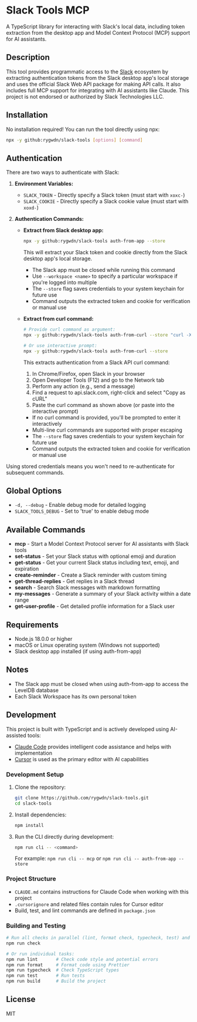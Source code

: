 # Slack Tools MCP

A TypeScript library for interacting with Slack's local data, including token extraction from the desktop app and Model Context Protocol (MCP) support for AI assistants.

## Description

This tool provides programmatic access to the [Slack](https://slack.com/) ecosystem by extracting authentication tokens from the Slack desktop app's local storage and uses the official Slack Web API package for making API calls. It also includes full MCP support for integrating with AI assistants like Claude. This project is not endorsed or authorized by Slack Technologies LLC.

## Installation

No installation required! You can run the tool directly using npx:

```bash
npx -y github:rygwdn/slack-tools [options] [command]
```

## Authentication

There are two ways to authenticate with Slack:

1. **Environment Variables:**
   - `SLACK_TOKEN` - Directly specify a Slack token (must start with `xoxc-`)
   - `SLACK_COOKIE` - Directly specify a Slack cookie value (must start with `xoxd-`)

2. **Authentication Commands:**

   - **Extract from Slack desktop app:**
     ```bash
     npx -y github:rygwdn/slack-tools auth-from-app --store
     ```
     This will extract your Slack token and cookie directly from the Slack desktop app's local storage. 
     - The Slack app must be closed while running this command
     - Use `--workspace <name>` to specify a particular workspace if you're logged into multiple
     - The `--store` flag saves credentials to your system keychain for future use
     - Command outputs the extracted token and cookie for verification or manual use

   - **Extract from curl command:**
     ```bash
     # Provide curl command as argument:
     npx -y github:rygwdn/slack-tools auth-from-curl --store "curl -X POST https://slack.com/api/..."
     
     # Or use interactive prompt:
     npx -y github:rygwdn/slack-tools auth-from-curl --store
     ```
     This extracts authentication from a Slack API curl command:
     1. In Chrome/Firefox, open Slack in your browser
     2. Open Developer Tools (F12) and go to the Network tab
     3. Perform any action (e.g., send a message)
     4. Find a request to api.slack.com, right-click and select "Copy as cURL"
     5. Paste the curl command as shown above (or paste into the interactive prompt)
     - If no curl command is provided, you'll be prompted to enter it interactively
     - Multi-line curl commands are supported with proper escaping
     - The `--store` flag saves credentials to your system keychain for future use
     - Command outputs the extracted token and cookie for verification or manual use

Using stored credentials means you won't need to re-authenticate for subsequent commands.

## Global Options

- `-d, --debug` - Enable debug mode for detailed logging
- `SLACK_TOOLS_DEBUG` - Set to 'true' to enable debug mode

## Available Commands

- **mcp** - Start a Model Context Protocol server for AI assistants with Slack tools
- **set-status** - Set your Slack status with optional emoji and duration
- **get-status** - Get your current Slack status including text, emoji, and expiration
- **create-reminder** - Create a Slack reminder with custom timing
- **get-thread-replies** - Get replies in a Slack thread
- **search** - Search Slack messages with markdown formatting
- **my-messages** - Generate a summary of your Slack activity within a date range
- **get-user-profile** - Get detailed profile information for a Slack user

## Requirements

- Node.js 18.0.0 or higher
- macOS or Linux operating system (Windows not supported)
- Slack desktop app installed (if using auth-from-app)

## Notes

- The Slack app must be closed when using auth-from-app to access the LevelDB database
- Each Slack Workspace has its own personal token

## Development

This project is built with TypeScript and is actively developed using AI-assisted tools:

- [Claude Code](https://claude.ai/code) provides intelligent code assistance and helps with implementation
- [Cursor](https://cursor.sh/) is used as the primary editor with AI capabilities

### Development Setup

1. Clone the repository:
   ```bash
   git clone https://github.com/rygwdn/slack-tools.git
   cd slack-tools
   ```

2. Install dependencies:
   ```bash
   npm install
   ```

3. Run the CLI directly during development:
   ```bash
   npm run cli -- <command>
   ```
   For example: `npm run cli -- mcp` or `npm run cli -- auth-from-app --store`

### Project Structure

- `CLAUDE.md` contains instructions for Claude Code when working with this project
- `.cursorignore` and related files contain rules for Cursor editor
- Build, test, and lint commands are defined in `package.json`

### Building and Testing

```bash
# Run all checks in parallel (lint, format check, typecheck, test) and build
npm run check

# Or run individual tasks:
npm run lint       # Check code style and potential errors
npm run format     # Format code using Prettier
npm run typecheck  # Check TypeScript types
npm run test       # Run tests
npm run build      # Build the project
```

## License

MIT